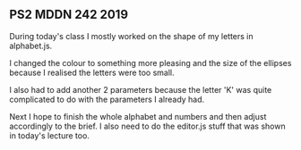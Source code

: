 ## PS2 MDDN 242 2019

During today's class I mostly worked on the shape of my letters in alphabet.js. 

I changed the colour to something more pleasing and the size of the ellipses because I realised the letters were too small. 

I also had to add another 2 parameters because the letter 'K' was quite complicated to do with the parameters I already had.

Next I hope to finish the whole alphabet and numbers and then adjust accordingly to the brief. I also need to do the editor.js stuff that was shown in today's lecture too.

